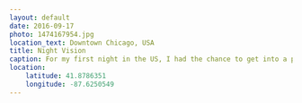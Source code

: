 ```yaml
---
layout: default
date: 2016-09-17
photo: 1474167954.jpg
location_text: Downtown Chicago, USA
title: Night Vision
caption: For my first night in the US, I had the chance to get into a private car and reach that amazing view point of the city with my friend Mark.
location:
    latitude: 41.8786351
    longitude: -87.6250549
---
```

